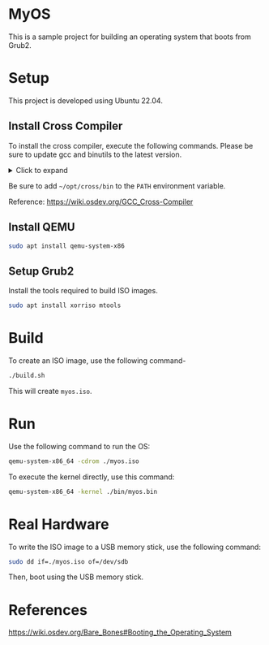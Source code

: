 # MyOS

This is a sample project for building an operating system that boots from Grub2.

# Setup

This project is developed using Ubuntu 22.04.

## Install Cross Compiler

To install the cross compiler, execute the following commands. Please be sure to update gcc and binutils to the latest version.

<details>
<summary>Click to expand</summary>

```bash
# Install dependencies

sudo apt install build-essential bison flex libgmp3-dev libmpc-dev libmpfr-dev texinfo  libisl-dev

# Download source code

mkdir ~/src
cd ~/src
wget https://ftp.gnu.org/gnu/binutils/binutils-2.41.tar.gz
tar -xvf binutils-2.41.tar.gz

wget https://ftp.tsukuba.wide.ad.jp/software/gcc/releases/gcc-13.2.0/gcc-13.2.0.tar.gz
tar -xvf gcc-13.2.0.tar.gz

# Set up environment variables

export PREFIX="$HOME/opt/cross"
export TARGET=i686-elf
export PATH="$PREFIX/bin:$PATH"

# Compile binutils

cd $HOME/src
 
mkdir build-binutils
cd build-binutils
../binutils-2.41/configure --target=$TARGET --prefix="$PREFIX" --with-sysroot --disable-nls --disable-werror
make
make install

# Compile GCC

cd $HOME/src
 
# The $PREFIX/bin dir _must_ be in the PATH. We did that above.
which -- $TARGET-as || echo $TARGET-as is not in the PATH
 
mkdir build-gcc
cd build-gcc
../gcc-13.2.0/configure --target=$TARGET --prefix="$PREFIX" --disable-nls --enable-languages=c,c++ --without-headers
make all-gcc
make all-target-libgcc
make install-gcc
make install-target-libgcc
```

</details>

Be sure to add `~/opt/cross/bin` to the `PATH` environment variable.

Reference: https://wiki.osdev.org/GCC_Cross-Compiler

## Install QEMU

```bash
sudo apt install qemu-system-x86
```

## Setup Grub2

Install the tools required to build ISO images.

```bash
sudo apt install xorriso mtools
```

# Build

To create an ISO image, use the following command-

```bash
./build.sh
```

This will create `myos.iso`.

# Run

Use the following command to run the OS:

```bash
qemu-system-x86_64 -cdrom ./myos.iso
```

To execute the kernel directly, use this command:

```bash
qemu-system-x86_64 -kernel ./bin/myos.bin
```

# Real Hardware

To write the ISO image to a USB memory stick, use the following command:

```bash
sudo dd if=./myos.iso of=/dev/sdb
```

Then, boot using the USB memory stick.

# References

https://wiki.osdev.org/Bare_Bones#Booting_the_Operating_System
